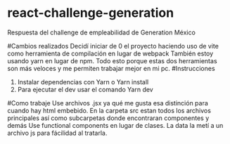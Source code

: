 # react-challenge-generation
Respuesta del challenge de empleabilidad de Generation México

#Cambios realizados
Decidí iniciar de 0 el proyecto haciendo uso de vite como herramienta de compilación en lugar de webpack
También estoy usando yarn en lugar de npm.
Todo esto porque estas dos herramientas son más veloces y me permiten trabajar mejor en mi pc. 
#Instrucciones
1. Instalar dependencias con 
  Yarn o Yarn install
2. Para ejecutar el dev usar el comando
  Yarn dev

#Como trabaje
Use archivos .jsx ya qué me gusta esa distinción para cuando hay html embebido. 
En la carpeta src estan todos los archivos principales así como subcarpetas donde encontraran componentes y demás
Use functional components en lugar de clases. 
La data la metí a un archivo js para fácilidad al tratarla. 

